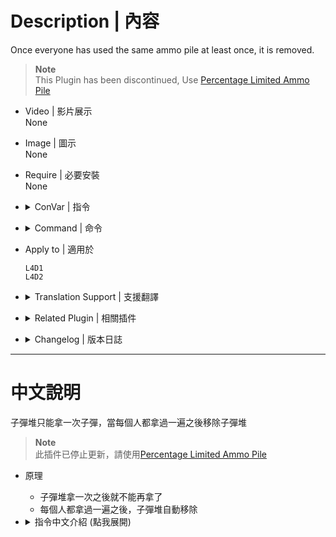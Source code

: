 # Description | 內容
Once everyone has used the same ammo pile at least once, it is removed.

> __Note__ 
<br/>This Plugin has been discontinued, Use [Percentage Limited Ammo Pile](https://forums.alliedmods.net/showthread.php?t=340484)

* Video | 影片展示
<br/>None

* Image | 圖示
<br/>None

* Require | 必要安裝
<br/>None

* <details><summary>ConVar | 指令</summary>

	* cfg/sourcemod/l4d_limited_ammo_pile.cfg
		```php
        // If 1, Play sound when ammo already used.
        l4d_limited_ammo_pile_denied_sound "1"

        // If 1, Each player has only one chance to pick up ammo from each ammo pile. (0=No limit until ammo pile removed)
        l4d_limited_ammo_pile_one_time "1"

        // Changes how message displays. (0: Disable, 1:In chat, 2: In Hint Box, 3: In center text)
        l4d_limited_ammo_pile_announce_type "2"
		```
</details>

* <details><summary>Command | 命令</summary>

	None
</details>

* Apply to | 適用於
	```
	L4D1
	L4D2
	```

* <details><summary>Translation Support | 支援翻譯</summary>

	```
	English
	繁體中文
	简体中文
	Russian
	```
</details>

* <details><summary>Related Plugin | 相關插件</summary>

	1. [Percentage Limited Ammo Pile by NoroHime](https://forums.alliedmods.net/showthread.php?t=340484): ammo pile has shared limited ammo, dont waste any bullet
        * 子彈堆有數量限制且是共享的，拿完就沒了
</details>

* <details><summary>Changelog | 版本日誌</summary>

    * Archived (2024-10-30)
        * This Plugin has been discontinued
		* 停止更新

	* v1.4
		* Remake Code
		* Add more convars
		* Translation Support
		* Deny Sound
		* Provide a better method to check if player does fill a weapon fully from ammo pile
		* Compatible with [M60_GrenadeLauncher_patches](https://forums.alliedmods.net/showthread.php?t=323408)

	* v2.1
		* [Original Plugin by Thraka](http://forums.alliedmods.net/showthread.php?t=115898)
</details>

- - - -
# 中文說明
子彈堆只能拿一次子彈，當每個人都拿過一遍之後移除子彈堆

> __Note__ 
<br/>此插件已停止更新，請使用[Percentage Limited Ammo Pile](https://forums.alliedmods.net/showthread.php?t=340484)

* 原理
	* 子彈堆拿一次之後就不能再拿了
	* 每個人都拿過一遍之後，子彈堆自動移除

* <details><summary>指令中文介紹 (點我展開)</summary>

	* cfg/sourcemod/l4d_limited_ammo_pile.cfg
		```php
        // 為1時，子彈堆不能拿取有提示音效
        l4d_limited_ammo_pile_denied_sound "1"

        // 為1時，子彈堆只能拿一次 (0=無限制)
        l4d_limited_ammo_pile_one_time "1"

        // 提示該如何顯示. (0: 不提示, 1: 聊天框, 2: 黑底白字框, 3: 螢幕正中間)
        l4d_limited_ammo_pile_announce_type "2"
		```
</details>



